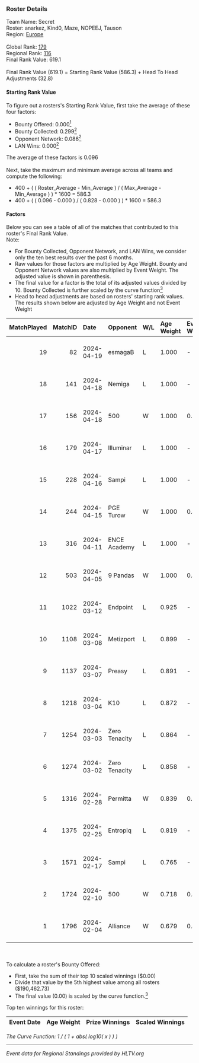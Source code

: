 ### Roster Details<br />
Team Name: Secret<br />
Roster: anarkez, Kind0, Maze, NOPEEJ, Tauson<br />
Region: [Europe]( ../standings_europe.md)<br />
<br />
Global Rank: [179](../standings_global.md)<br />
Regional Rank: [116]( ../standings_europe.md)<br />
Final Rank Value:  619.1<br />
<br />
Final Rank Value (619.1) = Starting Rank Value (586.3) + Head To Head Adjustments (32.8)<br />

#### Starting Rank Value<br />
To figure out a rosters's Starting Rank Value, first take the average of these four factors:<br />
- Bounty Offered: 0.000[<sup>1</sup>](#table2)
- Bounty Collected: 0.299[<sup>2</sup>](#table1)
- Opponent Network: 0.086[<sup>2</sup>](#table1)
- LAN Wins: 0.000[<sup>2</sup>](#table1)

The average of these factors is 0.096<br />
<br />
Next, take the maximum and minimum average across all teams and compute the following:<br />
- 400 + ( ( Roster_Average - Min_Average ) / ( Max_Average - Min_Average ) ) * 1600 = 586.3
- 400 + ( ( 0.096 - 0.000 ) / ( 0.828 - 0.000 ) ) * 1600 = 586.3


#### Factors<br />
Below you can see a table of all of the matches that contributed to this roster's Final Rank Value.<br />
Note:<br />

- For Bounty Collected, Opponent Network, and LAN Wins, we consider only the ten best results over the past 6 months.
- Raw values for those factors are multiplied by Age Weight. Bounty and Opponent Network values are also multiplied by Event Weight. The adjusted value is shown in parenthesis.
- The final value for a factor is the total of its adjusted values divided by 10. Bounty Collected is further scaled by the curve function[<sup>3</sup>](#curveFunction)
- Head to head adjustments are based on rosters' starting rank values. The results shown below are adjusted by Age Weight and not Event Weight
<span id="table1"></span><br />


| MatchPlayed | MatchID | Date       | Opponent      | W/L | Age Weight | Event Weight | Bounty Collected | Opponent Network | LAN Wins  | H2H Adjustment | Participating Roster                   |
| -: | -: | :- | :- | :- | :- | :- | :- | :- | :- | -: | :- |
|          19 |      82 | 2024-04-19 | esmagaB       | L   | 1.000      | -            | -                | -                | -         |         -10.21 | anarkez, Kind0, Maze, NOPEEJ, Tauson   |
|          18 |     141 | 2024-04-18 | Nemiga        | L   | 1.000      | -            | -                | -                | -         |          -3.76 | anarkez, Kind0, Maze, NOPEEJ, Tauson   |
|          17 |     156 | 2024-04-18 | 500           | W   | 1.000      | 0.143        | 0.000 (0.000)    | 0.622 (0.089)    | 0 (0.000) |          22.26 | anarkez, Kind0, Maze, NOPEEJ, Tauson   |
|          16 |     179 | 2024-04-17 | Illuminar     | L   | 1.000      | -            | -                | -                | -         |         -20.54 | anarkez, Kind0, Maze, NOPEEJ, Tauson   |
|          15 |     228 | 2024-04-16 | Sampi         | L   | 1.000      | -            | -                | -                | -         |          -5.10 | anarkez, Kind0, Maze, NOPEEJ, Tauson   |
|          14 |     244 | 2024-04-15 | PGE Turow     | W   | 1.000      | 0.371        | 0.014 (0.005)    | 0.108 (0.040)    | 0 (0.000) |          18.45 | anarkez, Kind0, Maze, NOPEEJ, Tauson   |
|          13 |     316 | 2024-04-11 | ENCE Academy  | L   | 1.000      | -            | -                | -                | -         |          -6.34 | anarkez, Kind0, Maze, NOPEEJ, Tauson   |
|          12 |     503 | 2024-04-05 | 9 Pandas      | W   | 1.000      | 0.384        | 0.083 (0.032)    | 0.656 (0.252)    | 0 (0.000) |          29.57 | anarkez, Kind0, Maze, NOPEEJ, Tauson   |
|          11 |    1022 | 2024-03-12 | Endpoint      | L   | 0.925      | -            | -                | -                | -         |          -6.79 | anarkez, Kind0, Maze, NOPEEJ, Tauson   |
|          10 |    1108 | 2024-03-08 | Metizport     | L   | 0.899      | -            | -                | -                | -         |          -2.36 | anarkez, innocent, Kind0, Maze, Tauson |
|           9 |    1137 | 2024-03-07 | Preasy        | L   | 0.891      | -            | -                | -                | -         |          -1.92 | anarkez, innocent, Kind0, Maze, Tauson |
|           8 |    1218 | 2024-03-04 | K10           | L   | 0.872      | -            | -                | -                | -         |          -6.85 | anarkez, innocent, Kind0, Maze, Tauson |
|           7 |    1254 | 2024-03-03 | Zero Tenacity | L   | 0.864      | -            | -                | -                | -         |          -6.91 | anarkez, innocent, Kind0, Maze, Tauson |
|           6 |    1274 | 2024-03-02 | Zero Tenacity | L   | 0.858      | -            | -                | -                | -         |          -7.27 | anarkez, innocent, Kind0, Maze, Tauson |
|           5 |    1316 | 2024-02-28 | Permitta      | W   | 0.839      | 0.143        | 0.031 (0.004)    | 0.970 (0.116)    | 0 (0.000) |          21.57 | anarkez, innocent, Kind0, Maze, Tauson |
|           4 |    1375 | 2024-02-25 | Entropiq      | L   | 0.819      | -            | -                | -                | -         |          -8.64 | anarkez, innocent, Kind0, Maze, Tauson |
|           3 |    1571 | 2024-02-17 | Sampi         | L   | 0.765      | -            | -                | -                | -         |          -2.96 | anarkez, innocent, Kind0, Maze, Tauson |
|           2 |    1724 | 2024-02-10 | 500           | W   | 0.718      | 0.358        | 0.000 (0.000)    | 0.622 (0.160)    | 0 (0.000) |          13.41 | anarkez, innocent, Kind0, Maze, Tauson |
|           1 |    1796 | 2024-02-04 | Alliance      | W   | 0.679      | 0.358        | 0.020 (0.005)    | 0.855 (0.208)    | 0 (0.000) |          17.22 | anarkez, innocent, Kind0, Maze, Tauson |

<br />
<span id="table2"></span><br />
To calculate a roster's Bounty Offered:<br />

- First, take the sum of their top 10 scaled winnings ($0.00)
- Divide that value by the 5th highest value among all rosters ($190,462.73)
- The final value (0.00) is scaled by the curve function.[<sup>3</sup>](#curveFunction)

Top ten winnings for this roster:<br />

| Event Date | Age Weight | Prize Winnings | Scaled Winnings |
| :- | -: | :- | :- |


<span id="curveFunction"></span>_The Curve Function: 1 / ( 1 + abs( log10( x ) ) )_<br />

---
_Event data for Regional Standings provided by HLTV.org_<br />
